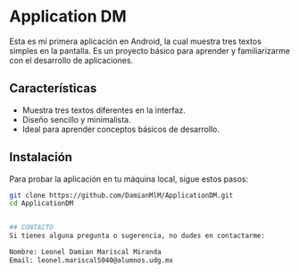 # Application DM

Esta es mi primera aplicación en Android, la cual muestra tres textos simples en la pantalla. Es un proyecto básico para aprender y familiarizarme con el desarrollo de aplicaciones.

## Características

- Muestra tres textos diferentes en la interfaz.
- Diseño sencillo y minimalista.
- Ideal para aprender conceptos básicos de desarrollo.

## Instalación

Para probar la aplicación en tu máquina local, sigue estos pasos:

```bash
git clone https://github.com/DamianMlM/ApplicationDM.git
cd ApplicationDM


## CONTACTO
Si tienes alguna pregunta o sugerencia, no dudes en contactarme:

Nombre: Leonel Damian Mariscal Miranda
Email: leonel.mariscal5040@alumnos.udg.mx

